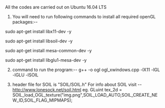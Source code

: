 All the codes are carried out on Ubuntu 16.04 LTS

1) You will need to run following commands to install all required openGL packages:--

sudo apt-get install libx11-dev -y

sudo apt-get install libsoil-dev -y

sudo apt-get install mesa-common-dev -y

sudo apt-get install libglu1-mesa-dev -y

2) command to run the program:--
g++ -o ogl ogl_xwindows.cpp -lX11 -lGL -lGLU -lSOIL


3) header file for SOIL is "SOIL/SOIL.h"
   For info about SOIL visit -- http://www.lonesock.net/soil.html
  eg.  GLuint tex_2d = SOIL_load_OGL_texture("img.png",SOIL_LOAD_AUTO,SOIL_CREATE_NEW_ID,SOIL_FLAG_MIPMAPS);
